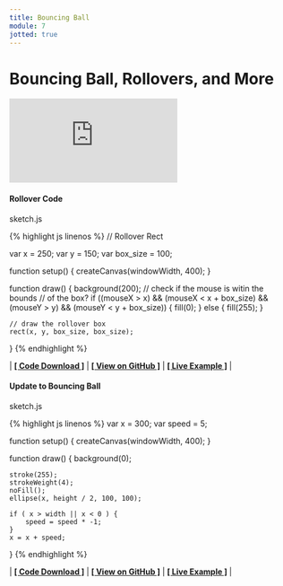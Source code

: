```yaml
---
title: Bouncing Ball
module: 7
jotted: true
---
```


# Bouncing Ball, Rollovers, and More

<div class="embed-responsive embed-responsive-16by9"><iframe class="embed-responsive-item" src="https://www.youtube.com/embed/r2S7j54I68c" frameborder="0" allowfullscreen></iframe></div>

#### Rollover Code

<div id="code-heading">sketch.js</div>


{% highlight js linenos %}
// Rollover Rect

var x = 250;
var y = 150;
var box_size = 100;

function setup() {
    createCanvas(windowWidth, 400);
}

function draw() {
    background(200);
    // check if the mouse is witin the bounds
    // of the box?
    if ((mouseX > x) && (mouseX < x + box_size) && (mouseY > y) && (mouseY < y + box_size)) {
        fill(0);
    } else {
        fill(255);
    }

    // draw the rollover box
    rect(x, y, box_size, box_size);
}
{% endhighlight %}


<div id="jotted-demo-2" class="jotted-theme-stacked"></div>
</div>
<script>
    new Jotted(document.querySelector("#jotted-demo-2"), {
    files: [
        {
            type: "js",
            url:"https://raw.githubusercontent.com/Montana-Media-Arts/120_CreativeCoding/master/lecture_code/07/16_rollover_01/sketch.js"
        },
        {
            type: "html",
            url:"../../../p5_resources/index.html"
    }],
    // plugins: [ "codemirror", "console" ]
    plugins: [ "codemirror" ]
});
</script>

| [**[ Code Download ]**](https://github.com/Montana-Media-Arts/120_CreativeCoding/raw/master/lecture_code/07/16_rollover_01/16_rollover_01.zip) | [**[ View on GitHub ]**](https://github.com/Montana-Media-Arts/120_CreativeCoding/raw/master/lecture_code/07/16_rollover_01/) | [**[ Live Example ]**](https://montana-media-arts.github.io/120_CreativeCoding/lecture_code/07/16_rollover_01/) |




#### Update to Bouncing Ball

<div id="code-heading">sketch.js</div>


{% highlight js linenos %}
var x = 300;
var speed = 5;

function setup() {
    createCanvas(windowWidth, 400);
}

function draw() {
    background(0);

    stroke(255);
    strokeWeight(4);
    noFill();
    ellipse(x, height / 2, 100, 100);

    if ( x > width || x < 0 ) {
        speed = speed * -1;
    }
    x = x + speed;
}
{% endhighlight %}


<div id="jotted-demo-1" class="jotted-theme-stacked"></div>
</div>
<script>
    new Jotted(document.querySelector("#jotted-demo-1"), {
    files: [
        {
            type: "js",
            url:"https://raw.githubusercontent.com/Montana-Media-Arts/120_CreativeCoding/master/lecture_code/07/15_bouncing_ball_02/sketch.js"
        },
        {
            type: "html",
            url:"../../../p5_resources/index.html"
    }],
    // plugins: [ "codemirror", "console" ]
    plugins: [ "codemirror" ]
});
</script>

| [**[ Code Download ]**](https://github.com/Montana-Media-Arts/120_CreativeCoding/raw/master/lecture_code/07/15_bouncing_ball_02/15_bouncing_ball_02.zip) | [**[ View on GitHub ]**](https://github.com/Montana-Media-Arts/120_CreativeCoding/raw/master/lecture_code/07/15_bouncing_ball_02/) | [**[ Live Example ]**](https://montana-media-arts.github.io/120_CreativeCoding/lecture_code/07/15_bouncing_ball_02/) |

